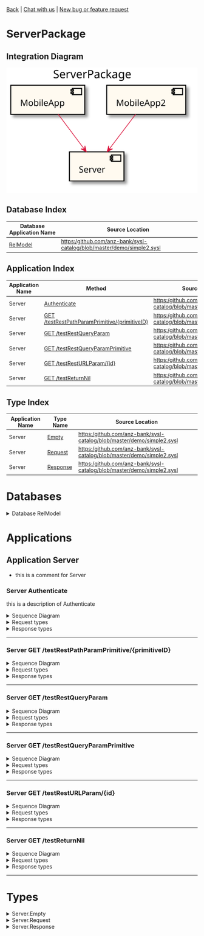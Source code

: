 

[Back](../README.md) | [Chat with us](https://anzoss.slack.com/messages/sysl-catalog/) | [New bug or feature request](https://github.com/anz-bank/sysl-catalog/issues/new)


# ServerPackage

## Integration Diagram
![](integration.svg)








## Database Index
| Database Application Name  | Source Location |
----|----
[RelModel](#Database-RelModel) | [https:/github.com/anz-bank/sysl-catalog/blob/master/demo/simple2.sysl](https:/github.com/anz-bank/sysl-catalog/blob/master/demo/simple2.sysl)|  


## Application Index
| Application Name | Method | Source Location |
----|----|----
Server | [Authenticate](#Server-Authenticate) | [https:/github.com/anz-bank/sysl-catalog/blob/master/demo/simple2.sysl](https:/github.com/anz-bank/sysl-catalog/blob/master/demo/simple2.sysl)|  
Server | [GET /testRestPathParamPrimitive/{primitiveID}](#Server-GETtestRestPathParamPrimitive{primitiveID}) | [https:/github.com/anz-bank/sysl-catalog/blob/master/demo/simple2.sysl](https:/github.com/anz-bank/sysl-catalog/blob/master/demo/simple2.sysl)|  
Server | [GET /testRestQueryParam](#Server-GETtestRestQueryParam) | [https:/github.com/anz-bank/sysl-catalog/blob/master/demo/simple2.sysl](https:/github.com/anz-bank/sysl-catalog/blob/master/demo/simple2.sysl)|  
Server | [GET /testRestQueryParamPrimitive](#Server-GETtestRestQueryParamPrimitive) | [https:/github.com/anz-bank/sysl-catalog/blob/master/demo/simple2.sysl](https:/github.com/anz-bank/sysl-catalog/blob/master/demo/simple2.sysl)|  
Server | [GET /testRestURLParam/{id}](#Server-GETtestRestURLParam{id}) | [https:/github.com/anz-bank/sysl-catalog/blob/master/demo/simple2.sysl](https:/github.com/anz-bank/sysl-catalog/blob/master/demo/simple2.sysl)|  
Server | [GET /testReturnNil](#Server-GETtestReturnNil) | [https:/github.com/anz-bank/sysl-catalog/blob/master/demo/simple2.sysl](https:/github.com/anz-bank/sysl-catalog/blob/master/demo/simple2.sysl)|  

## Type Index
| Application Name | Type Name | Source Location |
----|----|----
Server | [Empty](#Server.Empty) | [https:/github.com/anz-bank/sysl-catalog/blob/master/demo/simple2.sysl](https:/github.com/anz-bank/sysl-catalog/blob/master/demo/simple2.sysl)|
Server | [Request](#Server.Request) | [https:/github.com/anz-bank/sysl-catalog/blob/master/demo/simple2.sysl](https:/github.com/anz-bank/sysl-catalog/blob/master/demo/simple2.sysl)|
Server | [Response](#Server.Response) | [https:/github.com/anz-bank/sysl-catalog/blob/master/demo/simple2.sysl](https:/github.com/anz-bank/sysl-catalog/blob/master/demo/simple2.sysl)|



# Databases



<details>
<summary>Database RelModel</summary>


![](RelModel/types.svg)
</details>




# Applications







## Application Server

- this is a comment for Server









### <a name=Server-Authenticate></a>Server Authenticate
this is a description of Authenticate

<details>
<summary>Sequence Diagram</summary>

![](Server/authenticate.svg)
</details>

<details>
<summary>Request types</summary>

#### Request types





![](Server/request.svg)



</details>
<details>
<summary>Response types</summary>

#### Response types





![](Server/response.svg)



</details>

---





### <a name=Server-GETtestRestPathParamPrimitive{primitiveID}></a>Server GET /testRestPathParamPrimitive/{primitiveID}


<details>
<summary>Sequence Diagram</summary>

![](Server/gettestrestpathparamprimitive{primitiveid}.svg)
</details>

<details>
<summary>Request types</summary>

#### Request types








#### Path Parameter

![](primitive/stringsimple.svg)



</details>
<details>
<summary>Response types</summary>

#### Response types





![](Server/response.svg)



</details>

---





### <a name=Server-GETtestRestQueryParam></a>Server GET /testRestQueryParam


<details>
<summary>Sequence Diagram</summary>

![](Server/gettestrestqueryparam.svg)
</details>

<details>
<summary>Request types</summary>

#### Request types










#### Query Parameter

![](Server/request.svg)



#### Query Parameter

![](Server/request.svg)

</details>
<details>
<summary>Response types</summary>

#### Response types





![](Server/response.svg)



</details>

---





### <a name=Server-GETtestRestQueryParamPrimitive></a>Server GET /testRestQueryParamPrimitive


<details>
<summary>Sequence Diagram</summary>

![](Server/gettestrestqueryparamprimitive.svg)
</details>

<details>
<summary>Request types</summary>

#### Request types










#### Query Parameter

![](primitive/stringsimple.svg)

</details>
<details>
<summary>Response types</summary>

#### Response types





![](Server/response.svg)



</details>

---





### <a name=Server-GETtestRestURLParam{id}></a>Server GET /testRestURLParam/{id}


<details>
<summary>Sequence Diagram</summary>

![](Server/gettestresturlparam{id}.svg)
</details>

<details>
<summary>Request types</summary>

#### Request types








#### Path Parameter

![](Server/request.svg)



</details>
<details>
<summary>Response types</summary>

#### Response types





![](Server/response.svg)



</details>

---





### <a name=Server-GETtestReturnNil></a>Server GET /testReturnNil


<details>
<summary>Sequence Diagram</summary>

![](Server/gettestreturnnil.svg)
</details>

<details>
<summary>Request types</summary>

#### Request types







</details>
<details>
<summary>Response types</summary>

#### Response types



No Response Types


</details>

---




# Types





<details>
<summary>Server.Empty</summary>

### Server.Empty

- Empty Empty Empty

![](Server/emptysimple.svg)

[Full Diagram](Server/empty.svg)

#### Fields

| Field name | Type | Description |
|----|----|----|

</details>
<details>
<summary>Server.Request</summary>

### Server.Request

- Request Request Request

![](Server/requestsimple.svg)

[Full Diagram](Server/request.svg)

#### Fields

| Field name | Type | Description |
|----|----|----|
| query | sequence of Response | |

</details>
<details>
<summary>Server.Response</summary>

### Server.Response

- Response Response Response

![](Server/responsesimple.svg)

[Full Diagram](Server/response.svg)

#### Fields

| Field name | Type | Description |
|----|----|----|
| balance | MegaDatabase.Empty | |
| query | MegaDatabase.Money | |

</details>

<div class="footer">

